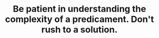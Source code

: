 ---
title: Be patient in understanding the complexity of a predicament. Don't rush to a solution.
tags: context slowness
---